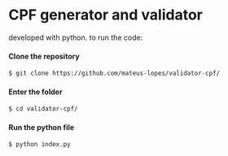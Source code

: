 # CPF generator and validator

developed with python. to run the code:

#### Clone the repository
```sh
$ git clone https://github.com/mateus-lopes/validator-cpf/
```

#### Enter the folder
```sh
$ cd validator-cpf/
```
#### Run the python file
```sh
$ python index.py
```
